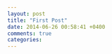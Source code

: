 ```yaml
---
layout: post
title: "First Post"
date: 2014-06-26 00:58:41 +0400
comments: true
categories: 
---
```

